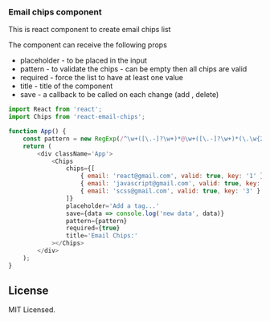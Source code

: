 ### Email chips component

This is react component to create email chips list

The component can receive the following props

- placeholder - to be placed in the input
- pattern - to validate the chips - can be empty then all chips are valid
- required - force the list to have at least one value
- title - title of the component
- save - a callback to be called on each change (add , delete)

```js
import React from 'react';
import Chips from 'react-email-chips';

function App() {
	const pattern = new RegExp(/^\w+([\.-]?\w+)*@\w+([\.-]?\w+)*(\.\w{2,3})+$/);
	return (
		<div className='App'>
			<Chips
				chips={[
					{ email: 'react@gmail.com', valid: true, key: '1' },
					{ email: 'javascript@gmail.com', valid: true, key: '2' },
					{ email: 'scss@gmail.com', valid: true, key: '3' }
				]}
				placeholder='Add a tag...'
				save={data => console.log('new data', data)}
				pattern={pattern}
				required={true}
				title='Email Chips:'
			></Chips>
		</div>
	);
}
```

## License

MIT Licensed.
